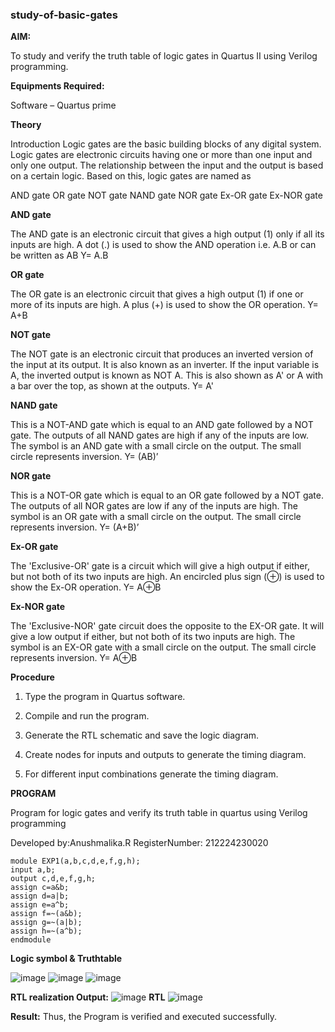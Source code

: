 ### study-of-basic-gates

**AIM:** 

To study and verify the truth table of logic gates in Quartus II using Verilog programming.

**Equipments Required:**

Software – Quartus prime 

**Theory**

Introduction Logic gates are the basic building blocks of any digital system. Logic gates are electronic circuits having one or more than one input and only one output. The relationship between the input and the output is based on a certain logic. Based on this, logic gates are named as

AND gate OR gate NOT gate NAND gate NOR gate Ex-OR gate Ex-NOR gate

**AND gate**

The AND gate is an electronic circuit that gives a high output (1) only if all its inputs are high. A dot (.) is used to show the AND operation i.e. A.B or can be written as AB
Y= A.B

**OR gate** 

The OR gate is an electronic circuit that gives a high output (1) if one or more of its inputs are high. A plus (+) is used to show the OR operation.
Y= A+B

**NOT gate**

The NOT gate is an electronic circuit that produces an inverted version of the input at its output. It is also known as an inverter. If the input variable is A, the inverted output is known as NOT A. This is also shown as A' or A with a bar over the top, as shown at the outputs.
Y= A'

**NAND gate**

This is a NOT-AND gate which is equal to an AND gate followed by a NOT gate. The outputs of all NAND gates are high if any of the inputs are low. The symbol is an AND gate with a small circle on the output. The small circle represents inversion.
Y= (AB)’

**NOR gate**

This is a NOT-OR gate which is equal to an OR gate followed by a NOT gate. The outputs of all NOR gates are low if any of the inputs are high. The symbol is an OR gate with a small circle on the output. The small circle represents inversion.
Y= (A+B)’

**Ex-OR gate**

The 'Exclusive-OR' gate is a circuit which will give a high output if either, but not both of its two inputs are high. An encircled plus sign (⊕) is used to show the Ex-OR operation.
Y= A⊕B

**Ex-NOR gate**

The 'Exclusive-NOR' gate circuit does the opposite to the EX-OR gate. It will give a low output if either, but not both of its two inputs are high. The symbol is an EX-OR gate with a small circle on the output. The small circle represents inversion.
Y= A⊕B

**Procedure** 

1.	Type the program in Quartus software.

2.	Compile and run the program.

3.	Generate the RTL schematic and save the logic diagram.

4.	Create nodes for inputs and outputs to generate the timing diagram.

5.	For different input combinations generate the timing diagram.


**PROGRAM**

Program for logic gates and verify its truth table in quartus using Verilog programming

 Developed by:Anushmalika.R
 RegisterNumber: 212224230020
 
    module EXP1(a,b,c,d,e,f,g,h);
    input a,b;
    output c,d,e,f,g,h;
    assign c=a&b;
    assign d=a|b;
    assign e=a^b;
    assign f=~(a&b);
    assign g=~(a|b);
    assign h=~(a^b);
    endmodule

 **Logic symbol & Truthtable**

   ![image](https://github.com/user-attachments/assets/d7614eb9-fe61-44dc-ade1-c9ea5c2f4bee)
   ![image](https://github.com/user-attachments/assets/7f61d4c3-b76f-4f7c-858c-d836bfec126f)
   ![image](https://github.com/user-attachments/assets/46a08450-94a0-4fd3-9f1e-4058ec634fb7)

 **RTL realization Output:** 
   ![image](https://github.com/user-attachments/assets/eef68ed1-efe4-4a16-bd60-3565dd68cdf6)
 **RTL**
   ![image](https://github.com/user-attachments/assets/49746fa4-7b16-440a-94f6-54545ccbe624)





 






**Result:**
Thus, the Program is verified and executed successfully.


